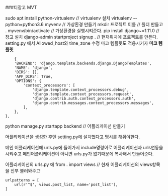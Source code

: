 ###디장고 MVT

sudo apt install python-virtualenv // virtualenv 설치
virtualenv --python=python3.6 myvenv // 가상환경 만들기
mkdir 프로젝트 이름 // 폴더 만들고
. myvenv/bin/activate // 가상환경을 실행시켜준다.
pip install django~=1.11.0 // 장고 설치
django-admin startproject signup . // 현재위치에 프로젝트를 만든다.
setting.py 에서 Allowed_host와 time_zone 수정
마코 템플릿도 적용시키자
**마코 템플릿**

        {
        'BACKEND': 'django.template.backends.django.DjangoTemplates',
        'NAME': 'django',
        'DIRS': [],
        'APP_DIRS': True,
        'OPTIONS': {
            'context_processors': [
                'django.template.context_processors.debug',
                'django.template.context_processors.request',
                'django.contrib.auth.context_processors.auth',
                'django.contrib.messages.context_processors.messages',
            ],
        },
    },

python manage.py startapp backend // 어플리케이션 만들기

어플리케이션을 생성한 후엔 setting.py에 설치했다고 명시를 해줘야한다.

메인 어플리케이션에 urls.py에 들어가서 include명령어로 어플리케이션과 urls연동을 시켜주고 메인어플리케이션이 아니면 urls.py가 없기때문에 복사해서 만들어준다.

어플리케이션의 urls.py 에 
from . import views // 현재 어플리케이션의 views항목을 전부 불러와주고

    urlpatterns = [
        url(r'^$', views.post_list, name='post_list'),
    ]

<!--stackedit_data:
eyJoaXN0b3J5IjpbMTI0NDM1NjUxMCw0MzIwODQ2NjcsMjEwOD
gwMTg5NywxNjk3MDkxOTY4LC0zOTEyNTA0MDcsLTk5ODI5NTE1
OCwtNDgxMzgyNjgzXX0=
-->